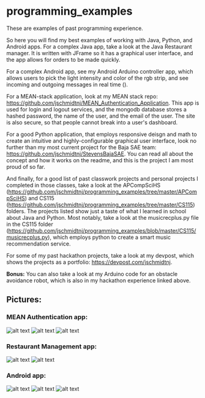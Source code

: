 # programming_examples
These are examples of past programming experience.

So here you will find my best examples of working with Java, Python, and Android apps. For a complex Java app, take a look at the Java Restaurant manager. It is written with JFrame so it has a graphical user interface, and the app allows for orders to be made quickly.

For a complex Android app, see my Android Arduino controller app, which allows users to pick the light intensity and color of the rgb strip, and see incoming and outgoing messages in real time ().

For a MEAN-stack application, look at my MEAN stack repo: https://github.com/jschmidtnj/MEAN_Authentication_Application. This app is used for login and logout services, and the mongodb database stores a hashed password, the name of the user, and the email of the user. The site is also secure, so that people cannot break into a user's dashboard.

For a good Python application, that employs responsive deisgn and math to create an intuitive and highly-configurable graphical user interface, look no further than my most current project for the Baja SAE team: https://github.com/jschmidtnj/StevensBajaSAE. You can read all about the concept and how it works on the readme, and this is the project I am most proud of so far.

And finally, for a good list of past classwork projects and personal projects I completed in those classes, take a look at the APCompSciHS (https://github.com/jschmidtnj/programming_examples/tree/master/APCompSciHS) and CS115 (https://github.com/jschmidtnj/programming_examples/tree/master/CS115) folders. The projects listed show just a taste of what I learned in school about Java and Python. Most notably, take a look at the musicrecplus.py file in the CS115 folder (https://github.com/jschmidtnj/programming_examples/blob/master/CS115/musicrecplus.py), which employs python to create a smart music recommendation service.

For some of my past hackathon projects, take a look at my devpost, which shows the projects as a portfolio: https://devpost.com/jschmidtnj. 

**Bonus:** You can also take a look at my Arduino code for an obstacle avoidance robot, which is also in my hackathon experience linked above.

## Pictures:

### MEAN Authentication app:
![alt text](https://raw.githubusercontent.com/jschmidtnj/programming_examples/master/pictures/MEAN_authentication_aop.JPG)
![alt text](https://raw.githubusercontent.com/jschmidtnj/programming_examples/master/pictures/meanauthenticationapp_1.JPG)
![alt text](https://raw.githubusercontent.com/jschmidtnj/programming_examples/master/pictures/meanauthenticationapp_2.JPG)

### Restaurant Management app:
![alt text](https://raw.githubusercontent.com/jschmidtnj/programming_examples/master/pictures/restaurant_1.JPG)
![alt text](https://raw.githubusercontent.com/jschmidtnj/programming_examples/master/pictures/restaurant_2.JPG)

### Android app:
![alt text](https://raw.githubusercontent.com/jschmidtnj/programming_examples/master/Arduino-Android-app-for-LED-control/examples/screenshot1.png)
![alt text](https://raw.githubusercontent.com/jschmidtnj/programming_examples/master/Arduino-Android-app-for-LED-control/examples/screenshot2.png)
![alt text](https://raw.githubusercontent.com/jschmidtnj/programming_examples/master/Arduino-Android-app-for-LED-control/examples/screenshot3.png)
